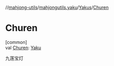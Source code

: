 //[mahjong-utils](../../../index.md)/[mahjongutils.yaku](../index.md)/[Yakus](index.md)/[Churen](-churen.md)

# Churen

[common]\
val [Churen](-churen.md): [Yaku](../-yaku/index.md)

九莲宝灯
